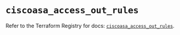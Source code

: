 # `ciscoasa_access_out_rules`

Refer to the Terraform Registry for docs: [`ciscoasa_access_out_rules`](https://registry.terraform.io/providers/ciscodevnet/ciscoasa/1.3.0/docs/resources/access_out_rules).

